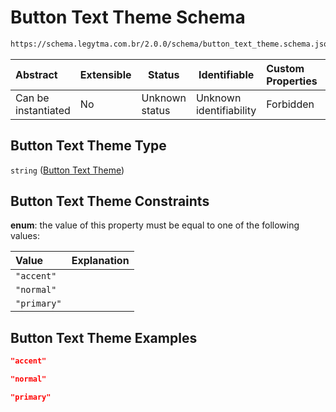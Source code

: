 # Button Text Theme Schema

```txt
https://schema.legytma.com.br/2.0.0/schema/button_text_theme.schema.json
```




| Abstract            | Extensible | Status         | Identifiable            | Custom Properties | Additional Properties | Access Restrictions | Defined In                                                                                      |
| :------------------ | ---------- | -------------- | ----------------------- | :---------------- | --------------------- | ------------------- | ----------------------------------------------------------------------------------------------- |
| Can be instantiated | No         | Unknown status | Unknown identifiability | Forbidden         | Allowed               | none                | [button_text_theme.schema.json](../schema/button_text_theme.schema.json) |

## Button Text Theme Type

`string` ([Button Text Theme](button_text_theme.md))

## Button Text Theme Constraints

**enum**: the value of this property must be equal to one of the following values:

| Value       | Explanation |
| :---------- | ----------- |
| `"accent"`  |             |
| `"normal"`  |             |
| `"primary"` |             |

## Button Text Theme Examples

```json
"accent"
```

```json
"normal"
```

```json
"primary"
```
